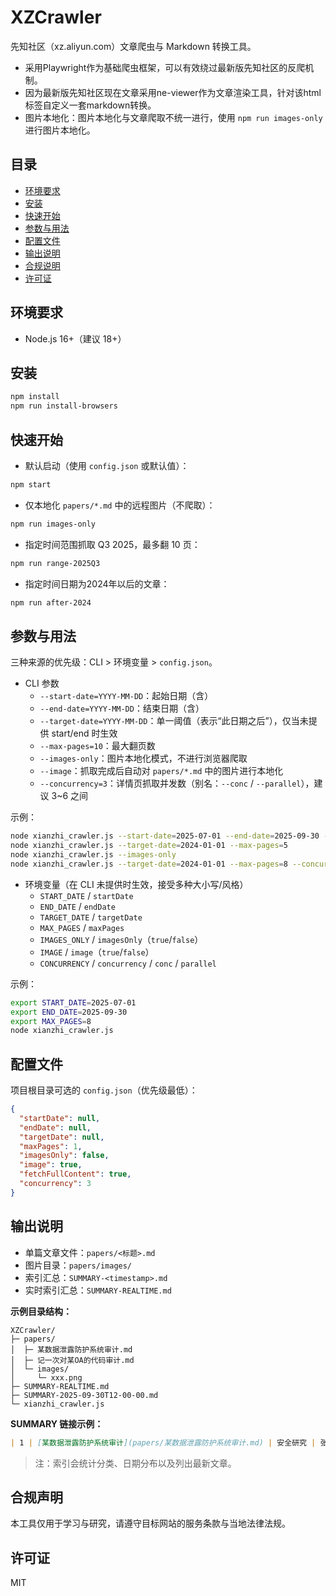 # XZCrawler

先知社区（xz.aliyun.com）文章爬虫与 Markdown 转换工具。

- 采用Playwright作为基础爬虫框架，可以有效绕过最新版先知社区的反爬机制。
- 因为最新版先知社区现在文章采用ne-viewer作为文章渲染工具，针对该html标签自定义一套markdown转换。
- 图片本地化：图片本地化与文章爬取不统一进行，使用 `npm run images-only` 进行图片本地化。

## 目录
- [环境要求](#环境要求)
- [安装](#安装)
- [快速开始](#快速开始)
- [参数与用法](#参数与用法)
- [配置文件](#配置文件)
- [输出说明](#输出说明)
- [合规说明](#合规说明)
- [许可证](#许可证)

## 环境要求
- Node.js 16+（建议 18+）

## 安装
```bash
npm install
npm run install-browsers
```

## 快速开始
- 默认启动（使用 `config.json` 或默认值）：
```bash
npm start
```
- 仅本地化 `papers/*.md` 中的远程图片（不爬取）：
```bash
npm run images-only
```
- 指定时间范围抓取 Q3 2025，最多翻 10 页：
```bash
npm run range-2025Q3
```
- 指定时间日期为2024年以后的文章：
```bash
npm run after-2024
```

## 参数与用法
三种来源的优先级：CLI > 环境变量 > `config.json`。

- CLI 参数
  - `--start-date=YYYY-MM-DD`：起始日期（含）
  - `--end-date=YYYY-MM-DD`：结束日期（含）
  - `--target-date=YYYY-MM-DD`：单一阈值（表示“此日期之后”），仅当未提供 start/end 时生效
  - `--max-pages=10`：最大翻页数
  - `--images-only`：图片本地化模式，不进行浏览器爬取
  - `--image`：抓取完成后自动对 `papers/*.md` 中的图片进行本地化
  - `--concurrency=3`：详情页抓取并发数（别名：`--conc` / `--parallel`），建议 3~6 之间

示例：
```bash
node xianzhi_crawler.js --start-date=2025-07-01 --end-date=2025-09-30 --max-pages=10
node xianzhi_crawler.js --target-date=2024-01-01 --max-pages=5
node xianzhi_crawler.js --images-only
node xianzhi_crawler.js --target-date=2024-01-01 --max-pages=8 --concurrency=5
```

- 环境变量（在 CLI 未提供时生效，接受多种大小写/风格）
  - `START_DATE` / `startDate`
  - `END_DATE` / `endDate`
  - `TARGET_DATE` / `targetDate`
  - `MAX_PAGES` / `maxPages`
  - `IMAGES_ONLY` / `imagesOnly`（`true`/`false`）
  - `IMAGE` / `image`（`true`/`false`）
  - `CONCURRENCY` / `concurrency` / `conc` / `parallel`

示例：
```bash
export START_DATE=2025-07-01
export END_DATE=2025-09-30
export MAX_PAGES=8
node xianzhi_crawler.js
```

## 配置文件
项目根目录可选的 `config.json`（优先级最低）：
```json
{
  "startDate": null,
  "endDate": null,
  "targetDate": null,
  "maxPages": 1,
  "imagesOnly": false,
  "image": true,
  "fetchFullContent": true,
  "concurrency": 3
}
```

## 输出说明
- 单篇文章文件：`papers/<标题>.md`
- 图片目录：`papers/images/`
- 索引汇总：`SUMMARY-<timestamp>.md`
- 实时索引汇总：`SUMMARY-REALTIME.md`

**示例目录结构：**

```
XZCrawler/
├─ papers/
│  ├─ 某数据泄露防护系统审计.md
│  ├─ 记一次对某OA的代码审计.md
│  └─ images/
│     └─ xxx.png
├─ SUMMARY-REALTIME.md
├─ SUMMARY-2025-09-30T12-00-00.md
└─ xianzhi_crawler.js
```

**SUMMARY 链接示例：**

```markdown
| 1 | [某数据泄露防护系统审计](papers/某数据泄露防护系统审计.md) | 安全研究 | 张三 | 2025-09-29 |
```

> 注：索引会统计分类、日期分布以及列出最新文章。


## 合规声明
本工具仅用于学习与研究，请遵守目标网站的服务条款与当地法律法规。

## 许可证
MIT
